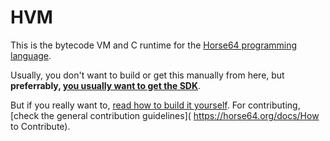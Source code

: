 
HVM
===

This is the bytecode VM and C runtime for the
[Horse64 programming language](https://horse64.org/).

Usually, you don't want to build or get this manually from
here, but **preferrably, [you usually
want to get the SDK](https://horse64.org/download)**.

But if you really want to, [read how to build it
yourself](BUILD.md). For contributing, [check
the general contribution guidelines](
https://horse64.org/docs/How to Contribute).

